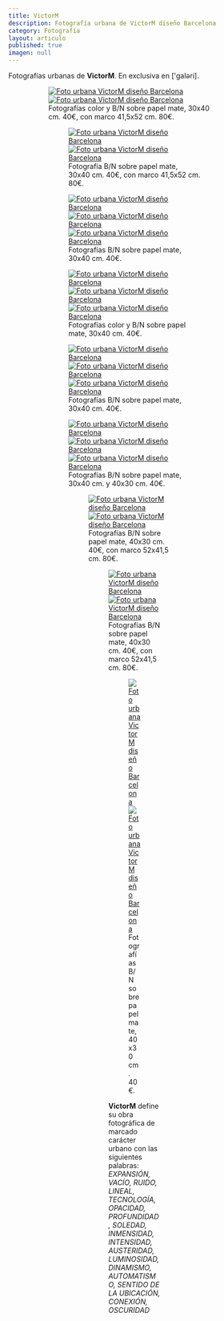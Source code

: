 ```yaml
---
title: VictorM
description: Fotografía urbana de VictorM diseño Barcelona
category: Fotografía
layout: articulo
published: true
imagen: null
---
```

Fotografías urbanas de **VictorM**. En exclusiva en ['galəri].

<figure class="half">
<figure>
	<a href="/images/victorm/FotVM01.jpg"><img src="/images/victorm/FotVM01.jpg" alt="Foto urbana VictorM diseño Barcelona"></a>
	<a href="/images/victorm/FotVM02.jpg"><img src="/images/victorm/FotVM02.jpg" alt="Foto urbana VictorM diseño Barcelona"></a>
<figcaption>Fotografías color y B/N sobre papel mate, 30x40 cm. 40€, con marco 41,5x52 cm. 80€. </figcaption>
</figure>

<figure class="half">
<figure>
	<a href="/images/victorm/FotVM03.jpg"><img src="/images/victorm/FotVM03.jpg" alt="Foto urbana VictorM diseño Barcelona"></a>
	<a href="/images/victorm/FotVM04.jpg"><img src="/images/victorm/FotVM04.jpg" alt="Foto urbana VictorM diseño Barcelona"></a>
<figcaption>Fotografía B/N sobre papel mate, 30x40 cm. 40€, con marco 41,5x52 cm. 80€. </figcaption>
</figure>


<figure class="third">	
	<a href="/images/victorm/FotVM12.jpg"><img src="/images/victorm/FotVM12.jpg" alt="Foto urbana VictorM diseño Barcelona"></a>
	<a href="/images/victorm/FotVM11.jpg"><img src="/images/victorm/FotVM11.jpg" alt="Foto urbana VictorM diseño Barcelona"></a>
	<a href="/images/victorm/FotVM13.jpg"><img src="/images/victorm/FotVM13.jpg" alt="Foto urbana VictorM diseño Barcelona"></a>
<figcaption>Fotografías B/N sobre papel mate, 30x40 cm. 40€.  </figcaption>
</figure>

<figure class="third">	
	<a href="/images/victorm/FotVM17.jpg"><img src="/images/victorm/FotVM17.jpg" alt="Foto urbana VictorM diseño Barcelona"></a>
	<a href="/images/victorm/FotVM09.jpg"><img src="/images/victorm/FotVM09.jpg" alt="Foto urbana VictorM diseño Barcelona"></a>
	<a href="/images/victorm/FotVM14.jpg"><img src="/images/victorm/FotVM14.jpg" alt="Foto urbana VictorM diseño Barcelona"></a>
<figcaption>Fotografías color y B/N sobre papel mate, 30x40 cm. 40€.  </figcaption>
</figure>

<figure class="third">	
	<a href="/images/victorm/FotVM16.jpg"><img src="/images/victorm/FotVM16.jpg" alt="Foto urbana VictorM diseño Barcelona"></a>
	<a href="/images/victorm/FotVM19.jpg"><img src="/images/victorm/FotVM19.jpg" alt="Foto urbana VictorM diseño Barcelona"></a>
	<a href="/images/victorm/FotVM22.jpg"><img src="/images/victorm/FotVM22.jpg" alt="Foto urbana VictorM diseño Barcelona"></a>
<figcaption>Fotografías B/N sobre papel mate, 30x40 cm. 40€. </figcaption>
</figure>

<figure class="third">	
	<a href="/images/victorm/FotVM23.jpg"><img src="/images/victorm/FotVM23.jpg" alt="Foto urbana VictorM diseño Barcelona"></a>
	<a href="/images/victorm/FotVM20.jpg"><img src="/images/victorm/FotVM20.jpg" alt="Foto urbana VictorM diseño Barcelona"></a>
	<a href="/images/victorm/FotVM15.jpg"><img src="/images/victorm/FotVM15.jpg" alt="Foto urbana VictorM diseño Barcelona"></a>
<figcaption>Fotografías B/N sobre papel mate, 30x40 cm. y 40x30 cm. 40€. </figcaption>
</figure>

<figure class="half">
<figure>
	<a href="/images/victorm/FotVM05.jpg"><img src="/images/victorm/FotVM05.jpg" alt="Foto urbana VictorM diseño Barcelona"></a>
	<a href="/images/victorm/FotVM06.jpg"><img src="/images/victorm/FotVM06.jpg" alt="Foto urbana VictorM diseño Barcelona"></a>
<figcaption>Fotografías B/N sobre papel mate, 40x30 cm. 40€, con marco 52x41,5 cm. 80€.  </figcaption>
</figure>

<figure class="half">
<figure>
	<a href="/images/victorm/FotVM07.jpg"><img src="/images/victorm/FotVM07.jpg" alt="Foto urbana VictorM diseño Barcelona"></a>
	<a href="/images/victorm/FotVM08.jpg"><img src="/images/victorm/FotVM08.jpg" alt="Foto urbana VictorM diseño Barcelona"></a>
<figcaption>Fotografías B/N sobre papel mate, 40x30 cm. 40€, con marco 52x41,5 cm. 80€.  </figcaption>
</figure>

<figure class="half">
<figure>	
	<a href="/images/victorm/FotVM10.jpg"><img src="/images/victorm/FotVM10.jpg" alt="Foto urbana VictorM diseño Barcelona"></a>
	<a href="/images/victorm/FotVM21.jpg"><img src="/images/victorm/FotVM21.jpg" alt="Foto urbana VictorM diseño Barcelona"></a>
<figcaption>Fotografías B/N sobre papel mate, 40x30 cm. 40€.  </figcaption>
</figure>

**VictorM** define su obra fotográfica de marcado carácter urbano con las siguientes palabras: _EXPANSIÓN, VACÍO, RUIDO, LINEAL, TECNOLOGÍA, OPACIDAD, PROFUNDIDAD, SOLEDAD, INMENSIDAD, INTENSIDAD, AUSTERIDAD, LUMINOSIDAD, DINAMISMO, AUTOMATISMO, SENTIDO DE LA UBICACIÓN, CONEXIÓN, OSCURIDAD_

